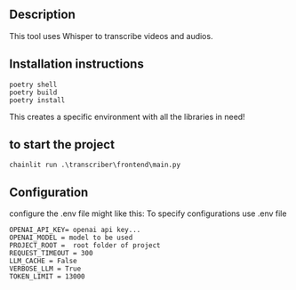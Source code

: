 ## Description

This tool uses Whisper to transcribe videos and audios. 

## Installation instructions


```pip install poetry
poetry shell
poetry build
poetry install
```
This creates a specific environment with all the libraries in need!



## to start the project
```chainlit run .\transcriber\frontend\main.py```




## Configuration
configure the .env file might like this:
To specify configurations use .env file

```
OPENAI_API_KEY= openai api key...
OPENAI_MODEL = model to be used
PROJECT_ROOT =  root folder of project
REQUEST_TIMEOUT = 300
LLM_CACHE = False
VERBOSE_LLM = True
TOKEN_LIMIT = 13000
```

